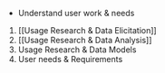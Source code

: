 - Understand user work & needs

1. [[Usage Research & Data Elicitation]]
2. [[Usage Research & Data Analysis]]
3. Usage Research & Data Models
4. User needs & Requirements